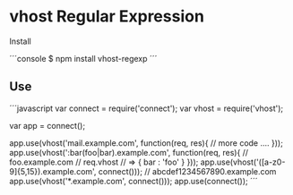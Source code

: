 # vhost Regular Expression

Install

´´´console
$ npm install vhost-regexp
´´´

## Use

´´´javascript
var connect = require('connect');
var vhost = require('vhost');

var app = connect();

app.use(vhost('mail.example.com', function(req, res){
	// more code ....
}));
app.use(vhost(':bar(foo|bar).example.com', function(req, res){
	// foo.example.com
	// req.vhost
	// => { bar : 'foo' }
})); 
app.use(vhost('([a-z0-9]{5,15}).example.com', connect())); 
// abcdef1234567890.example.com
app.use(vhost('*.example.com', connect()));
app.use(connect());
´´´